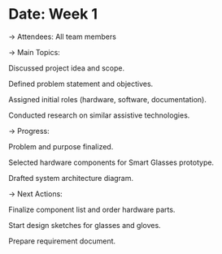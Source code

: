 # Date: Week 1

-> Attendees: All team members

-> Main Topics:

Discussed project idea and scope.

Defined problem statement and objectives.

Assigned initial roles (hardware, software, documentation).

Conducted research on similar assistive technologies.

-> Progress:

Problem and purpose finalized.

Selected hardware components for Smart Glasses prototype.

Drafted system architecture diagram.

-> Next Actions:

Finalize component list and order hardware parts.

Start design sketches for glasses and gloves.

Prepare requirement document.
